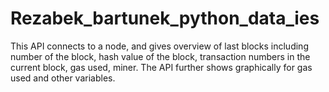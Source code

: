 # Rezabek_bartunek_python_data_ies

This API connects to a node, and gives overview of last blocks including number of the block, hash value of the block, transaction numbers in the current block, gas used, miner. The API further shows graphically for gas used and other variables.